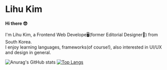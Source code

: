 # Lihu Kim

#### Hi there 😎

I'm Lihu Kim, a Frontend Web Develope🖥(former Editorial Designer🎨) from South Korea. <br>
I enjoy learning languages, frameworks(of course!), also interested in UI/UX and design in general. 

![Anurag's GitHub stats](https://github-readme-stats.vercel.app/api?username=limelumo&show_icons=true&theme=radical)
[![Top Langs](https://github-readme-stats.vercel.app/api/top-langs/?username=limelumo&layout=compact&theme=radical)](https://github.com/anuraghazra/github-readme-stats)

